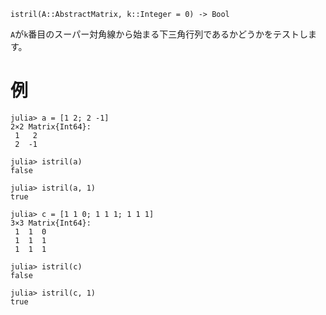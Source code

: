 ```
istril(A::AbstractMatrix, k::Integer = 0) -> Bool
```

`A`が`k`番目のスーパー対角線から始まる下三角行列であるかどうかをテストします。

# 例

```jldoctest
julia> a = [1 2; 2 -1]
2×2 Matrix{Int64}:
 1   2
 2  -1

julia> istril(a)
false

julia> istril(a, 1)
true

julia> c = [1 1 0; 1 1 1; 1 1 1]
3×3 Matrix{Int64}:
 1  1  0
 1  1  1
 1  1  1

julia> istril(c)
false

julia> istril(c, 1)
true
```
